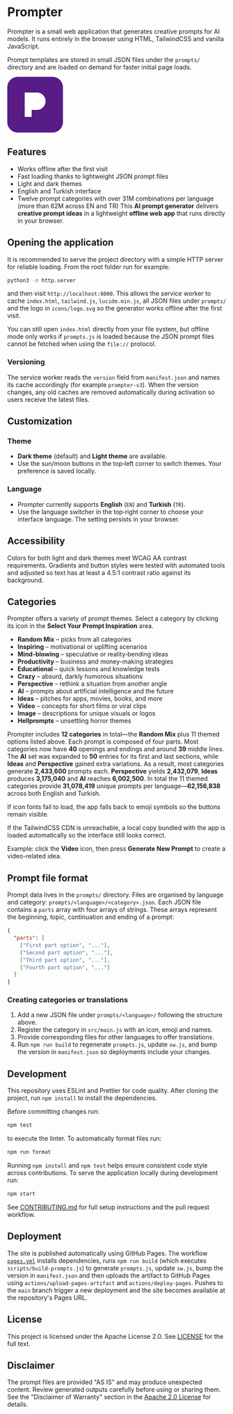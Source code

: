 # Prompter

Prompter is a small web application that generates creative prompts for AI models. It runs entirely in the browser using HTML, TailwindCSS and vanilla JavaScript.

Prompt templates are stored in small JSON files under the `prompts/` directory and are loaded on demand for faster initial page loads.

![Screenshot](icons/logo.svg)

## Features

- Works offline after the first visit
- Fast loading thanks to lightweight JSON prompt files
- Light and dark themes
- English and Turkish interface
- Twelve prompt categories with over 31M combinations per language (more than 62M across EN and TR)
  This **AI prompt generator** delivers **creative prompt ideas** in a lightweight **offline web app** that runs directly in your browser.

## Opening the application

It is recommended to serve the project directory with a simple HTTP server for reliable loading. From the root folder run for example:

```bash
python3 -m http.server
```

and then visit `http://localhost:8000`. This allows the service worker to cache `index.html`, `tailwind.js`, `lucide.min.js`, all JSON files under `prompts/` and the logo in `icons/logo.svg` so the generator works offline after the first visit.

You can still open `index.html` directly from your file system, but offline mode only works if `prompts.js` is loaded because the JSON prompt files cannot be fetched when using the `file://` protocol.

### Versioning

The service worker reads the `version` field from `manifest.json` and names its cache accordingly (for example `prompter-v3`). When the version changes, any old caches are removed automatically during activation so users receive the latest files.

## Customization

### Theme

- **Dark theme** (default) and **Light theme** are available.
- Use the sun/moon buttons in the top‑left corner to switch themes. Your preference is saved locally.

### Language

- Prompter currently supports **English** (`EN`) and **Turkish** (`TR`).
- Use the language switcher in the top‑right corner to choose your interface language. The setting persists in your browser.
## Accessibility

Colors for both light and dark themes meet WCAG AA contrast requirements. Gradients and button styles were tested with automated tools and adjusted so text has at least a 4.5:1 contrast ratio against its background.

## Categories

Prompter offers a variety of prompt themes. Select a category by clicking its icon in the **Select Your Prompt Inspiration** area.

- **Random Mix** – picks from all categories
- **Inspiring** – motivational or uplifting scenarios
- **Mind-blowing** – speculative or reality‑bending ideas
- **Productivity** – business and money-making strategies
- **Educational** – quick lessons and knowledge tests
- **Crazy** – absurd, darkly humorous situations
- **Perspective** – rethink a situation from another angle
- **AI** – prompts about artificial intelligence and the future
- **Ideas** – pitches for apps, movies, books, and more
- **Video** – concepts for short films or viral clips
- **Image** – descriptions for unique visuals or logos
- **Hellprompts** – unsettling horror themes

Prompter includes **12 categories** in total—the **Random Mix** plus 11 themed options listed above. Each prompt is composed of four parts. Most categories now have **40** openings and endings and around **39** middle lines. The **AI** set was expanded to **50** entries for its first and last sections, while **Ideas** and **Perspective** gained extra variations. As a result, most categories generate **2,433,600** prompts each. **Perspective** yields **2,432,079**, **Ideas** produces **3,175,040** and **AI** reaches **6,002,500**. In total the 11 themed categories provide **31,078,419** unique prompts per language—**62,156,838** across both English and Turkish.

If icon fonts fail to load, the app falls back to emoji symbols so the buttons remain visible.

If the TailwindCSS CDN is unreachable, a local copy bundled with the app is loaded automatically so the interface still looks correct.

Example: click the **Video** icon, then press **Generate New Prompt** to create a video-related idea.

## Prompt file format

Prompt data lives in the `prompts/` directory. Files are organised by language and category:
`prompts/<language>/<category>.json`. Each JSON file contains a `parts` array with four arrays
of strings. These arrays represent the beginning, topic, continuation and ending of a prompt:

```json
{
  "parts": [
    ["First part option", "..."],
    ["Second part option", "..."],
    ["Third part option", "..."],
    ["Fourth part option", "..."]
  ]
}
```

### Creating categories or translations

1. Add a new JSON file under `prompts/<language>/` following the structure above.
2. Register the category in `src/main.js` with an icon, emoji and names.
3. Provide corresponding files for other languages to offer translations.
4. Run `npm run build` to regenerate `prompts.js`, update `sw.js`, and bump the version in `manifest.json` so deployments include your changes.

## Development

This repository uses ESLint and Prettier for code quality. After cloning the
project, run `npm install` to install the dependencies.

Before committing changes run:

```bash
npm test
```

to execute the linter. To automatically format files run:

```bash
npm run format
```

Running `npm install` and `npm test` helps ensure consistent code style across
contributions. To serve the application locally during development run:

```bash
npm start
```

See [CONTRIBUTING.md](CONTRIBUTING.md) for full setup instructions and the pull
request workflow.

## Deployment

The site is published automatically using GitHub Pages. The workflow
[`pages.yml`](.github/workflows/pages.yml) installs dependencies, runs
`npm run build` (which executes `scripts/build-prompts.js`) to generate `prompts.js`, update `sw.js`, bump the version in `manifest.json` and then uploads the artifact to GitHub Pages using
`actions/upload-pages-artifact` and `actions/deploy-pages`. Pushes to the
`main` branch trigger a new deployment and the site becomes available at
the repository's Pages URL.

## License

This project is licensed under the Apache License 2.0. See [LICENSE](LICENSE) for the full text.

## Disclaimer

The prompt files are provided "AS IS" and may produce unexpected content. Review generated outputs carefully before using or sharing them. See the "Disclaimer of Warranty" section in the [Apache 2.0 License](LICENSE) for details.
